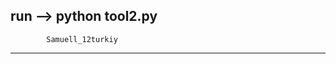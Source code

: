 run -->
python tool2.py
------------------------------------------
            Samuell_12turkiy
------------------------------------------

